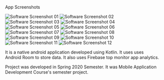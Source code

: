 App Screenshots

![Software Screenshot 01](https://github.com/MrTee99/Budget-Manager-Android-App/blob/main/Screenshots/1.png)
![Software Screenshot 02](https://github.com/MrTee99/Budget-Manager-Android-App/blob/main/Screenshots/2.png)
![Software Screenshot 03](https://github.com/MrTee99/Budget-Manager-Android-App/blob/main/Screenshots/3.png)
![Software Screenshot 04](https://github.com/MrTee99/Budget-Manager-Android-App/blob/main/Screenshots/4.png)
![Software Screenshot 05](https://github.com/MrTee99/Budget-Manager-Android-App/blob/main/Screenshots/5.png)
![Software Screenshot 06](https://github.com/MrTee99/Budget-Manager-Android-App/blob/main/Screenshots/6.png)
![Software Screenshot 07](https://github.com/MrTee99/Budget-Manager-Android-App/blob/main/Screenshots/7.png)
![Software Screenshot 08](https://github.com/MrTee99/Budget-Manager-Android-App/blob/main/Screenshots/8.png)
![Software Screenshot 09](https://github.com/MrTee99/Budget-Manager-Android-App/blob/main/Screenshots/9.png)
![Software Screenshot 10](https://github.com/MrTee99/Budget-Manager-Android-App/blob/main/Screenshots/10.png)
![Software Screenshot 11](https://github.com/MrTee99/Budget-Manager-Android-App/blob/main/Screenshots/11.png)
![Software Screenshot 12](https://github.com/MrTee99/Budget-Manager-Android-App/blob/main/Screenshots/12.png)

It is a native android application developed using Kotlin.
It uses uses Android Room to store data.
It also uses Firebase top monitor app analytics.

Project was developed in Spring 2020 Semester. It was Mobile Application Development Course's semester project. 
